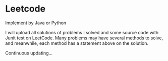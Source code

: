 # Leetcode

Implement by Java or Python

I will upload all solutions of problems I solved and some source code with Junit test on LeetCode. Many problems may have several methods to solve, and meanwhile, each method has a statement above on the solution. 

Continuous updating...
